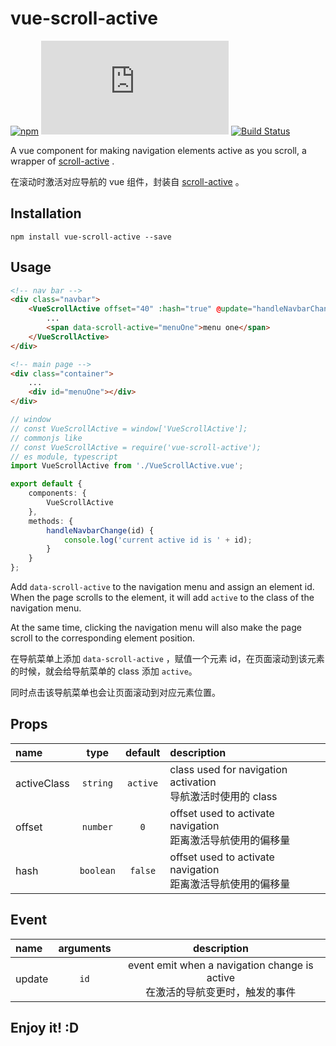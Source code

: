 # vue-scroll-active

[![npm](https://img.shields.io/npm/v/vue-scroll-active)](https://www.npmjs.com/package/vue-scroll-active)
[![file size](https://img.shields.io/github/size/shalldie/scroll-active/dist/vue-scroll-active.js)](https://github.com/shalldie/scroll-active)
[![Build Status](https://travis-ci.org/shalldie/scroll-active.svg?branch=master)](https://travis-ci.org/shalldie/scroll-active)

A vue component for making navigation elements active as you scroll, a wrapper of [scroll-active][scroll-active] .

在滚动时激活对应导航的 vue 组件，封装自 [scroll-active][scroll-active] 。

## Installation

    npm install vue-scroll-active --save

## Usage

```html
<!-- nav bar -->
<div class="navbar">
    <VueScrollActive offset="40" :hash="true" @update="handleNavbarChange">
        ...
        <span data-scroll-active="menuOne">menu one</span>
    </VueScrollActive>
</div>

<!-- main page -->
<div class="container">
    ...
    <div id="menuOne"></div>
</div>
```

```ts
// window
// const VueScrollActive = window['VueScrollActive'];
// commonjs like
// const VueScrollActive = require('vue-scroll-active');
// es module, typescript
import VueScrollActive from './VueScrollActive.vue';

export default {
    components: {
        VueScrollActive
    },
    methods: {
        handleNavbarChange(id) {
            console.log('current active id is ' + id);
        }
    }
};
```

Add `data-scroll-active` to the navigation menu and assign an element id. When the page scrolls to the element, it will add `active` to the class of the navigation menu.

At the same time, clicking the navigation menu will also make the page scroll to the corresponding element position.

在导航菜单上添加 `data-scroll-active` ，赋值一个元素 id，在页面滚动到该元素的时候，就会给导航菜单的 class 添加 `active`。

同时点击该导航菜单也会让页面滚动到对应元素位置。

## Props

| name        |   type    | default  | description                                                      |
| :---------- | :-------: | :------: | :--------------------------------------------------------------- |
| activeClass | `string`  | `active` | class used for navigation activation <br> 导航激活时使用的 class |
| offset      | `number`  |   `0`    | offset used to activate navigation <br> 距离激活导航使用的偏移量 |
| hash        | `boolean` | `false`  | offset used to activate navigation <br> 距离激活导航使用的偏移量 |

## Event

| name   | arguments |                                    description                                    |
| :----- | :-------: | :-------------------------------------------------------------------------------: |
| update |   `id`    | event emit when a navigation change is active <br> 在激活的导航变更时，触发的事件 |

## Enjoy it! :D

[scroll-active]: https://github.com/shalldie/scroll-active
